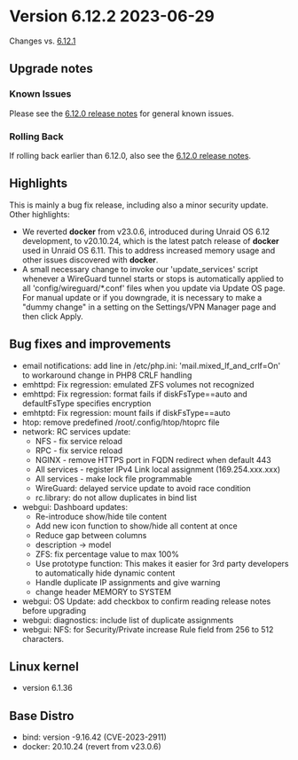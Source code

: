 # Version 6.12.2 2023-06-29

Changes vs. [6.12.1](6.12.1.md)

## Upgrade notes

### Known Issues

Please see the [6.12.0 release notes](6.12.0.md#known-issues) for general known issues.

### Rolling Back

If rolling back earlier than 6.12.0, also see the [6.12.0 release notes](6.12.0.md#rolling-back).

## Highlights

This is mainly a bug fix release, including also a minor security update.  Other highlights:

- We reverted **docker** from v23.0.6, introduced during Unraid OS 6.12 development, to v20.10.24, which is the latest patch
release of **docker** used in Unraid OS 6.11.  This to address increased memory usage and other issues
discovered with **docker**.
- A small necessary change to invoke our 'update_services' script whenever a WireGuard tunnel starts or stops
is automatically applied to all 'config/wireguard/*.conf' files when you update via Update OS page.  For
manual update or if you downgrade, it is necessary to make a "dummy change" in a setting on the Settings/VPN Manager page and
then click Apply.

## Bug fixes and improvements

- email notifications: add line in /etc/php.ini: 'mail.mixed_lf_and_crlf=On' to workaround change in PHP8 CRLF handling
- emhttpd: Fix regression: emulated ZFS volumes not recognized
- emhttpd: Fix regression: format fails if diskFsType==auto and defaultFsType specifies encryption
- emhtptd: Fix regression: mount fails if diskFsType==auto
- htop: remove predefined /root/.config/htop/htoprc file
- network: RC services update:
  - NFS - fix service reload
  - RPC - fix service reload
  - NGINX - remove HTTPS port in FQDN redirect when default 443
  - All services - register IPv4 Link local assignment (169.254.xxx.xxx)
  - All services - make lock file programmable
  - WireGuard: delayed service update to avoid race condition
  - rc.library: do not allow duplicates in bind list
- webgui: Dashboard updates:
  - Re-introduce show/hide tile content
  - Add new icon function to show/hide all content at once
  - Reduce gap between columns
  - description -> model
  - ZFS: fix percentage value to max 100%
  - Use prototype function: This makes it easier for 3rd party developers to automatically hide dynamic content
  - Handle duplicate IP assignments and give warning
  - change header MEMORY to SYSTEM
- webgui: OS Update: add checkbox to confirm reading release notes before upgrading
- webgui: diagnostics: include list of duplicate assignments
- webgui: NFS: for Security/Private increase Rule field from 256 to 512 characters.

## Linux kernel

- version 6.1.36

## Base Distro

- bind: version -9.16.42 (CVE-2023-2911)
- docker: 20.10.24 (revert from v23.0.6)
